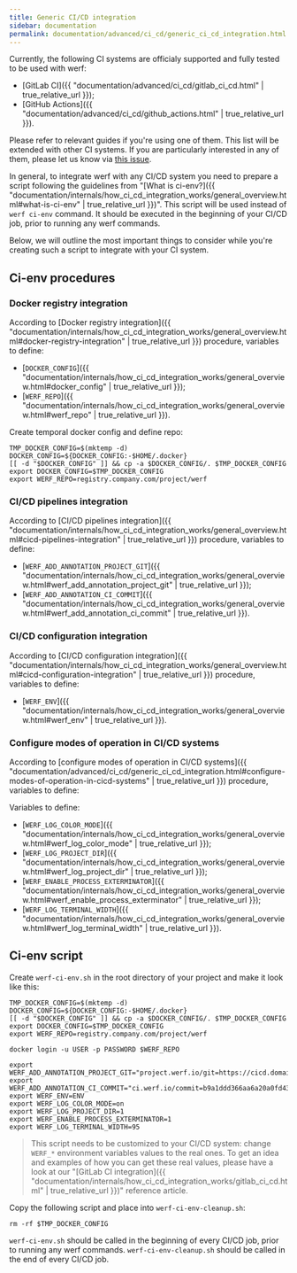 ```yaml
---
title: Generic CI/CD integration
sidebar: documentation
permalink: documentation/advanced/ci_cd/generic_ci_cd_integration.html
---
```


Currently, the following CI systems are officialy supported and fully tested to be used with werf:
 * [GitLab CI]({{ "documentation/advanced/ci_cd/gitlab_ci_cd.html" | true_relative_url }});
 * [GitHub Actions]({{ "documentation/advanced/ci_cd/github_actions.html" | true_relative_url }}).

Please refer to relevant guides if you're using one of them. This list will be extended with other CI systems. If you are particularly interested in any of them, please let us know via [this issue](https://github.com/werf/werf/issues/1617).

In general, to integrate werf with any CI/CD system you need to prepare a script following the guidelines from "[What is ci-env?]({{ "documentation/internals/how_ci_cd_integration_works/general_overview.html#what-is-ci-env" | true_relative_url }})". This script will be used instead of `werf ci-env` command. It should be executed in the beginning of your CI/CD job, prior to running any werf commands.

Below, we will outline the most important things to consider while you're creating such a script to integrate with your CI system.

## Ci-env procedures

### Docker registry integration

According to [Docker registry integration]({{ "documentation/internals/how_ci_cd_integration_works/general_overview.html#docker-registry-integration" | true_relative_url }}) procedure, variables to define:
 * [`DOCKER_CONFIG`]({{ "documentation/internals/how_ci_cd_integration_works/general_overview.html#docker_config" | true_relative_url }});
 * [`WERF_REPO`]({{ "documentation/internals/how_ci_cd_integration_works/general_overview.html#werf_repo" | true_relative_url }}).

Create temporal docker config and define repo:

```shell
TMP_DOCKER_CONFIG=$(mktemp -d)
DOCKER_CONFIG=${DOCKER_CONFIG:-$HOME/.docker}
[[ -d "$DOCKER_CONFIG" ]] && cp -a $DOCKER_CONFIG/. $TMP_DOCKER_CONFIG
export DOCKER_CONFIG=$TMP_DOCKER_CONFIG
export WERF_REPO=registry.company.com/project/werf
```

### CI/CD pipelines integration

According to [CI/CD pipelines integration]({{ "documentation/internals/how_ci_cd_integration_works/general_overview.html#cicd-pipelines-integration" | true_relative_url }}) procedure, variables to define:
 * [`WERF_ADD_ANNOTATION_PROJECT_GIT`]({{ "documentation/internals/how_ci_cd_integration_works/general_overview.html#werf_add_annotation_project_git" | true_relative_url }});
 * [`WERF_ADD_ANNOTATION_CI_COMMIT`]({{ "documentation/internals/how_ci_cd_integration_works/general_overview.html#werf_add_annotation_ci_commit" | true_relative_url }}).

### CI/CD configuration integration

According to [CI/CD configuration integration]({{ "documentation/internals/how_ci_cd_integration_works/general_overview.html#cicd-configuration-integration" | true_relative_url }}) procedure, variables to define:
 * [`WERF_ENV`]({{ "documentation/internals/how_ci_cd_integration_works/general_overview.html#werf_env" | true_relative_url }}).

### Configure modes of operation in CI/CD systems

According to [configure modes of operation in CI/CD systems]({{ "documentation/advanced/ci_cd/generic_ci_cd_integration.html#configure-modes-of-operation-in-cicd-systems" | true_relative_url }}) procedure, variables to define:

Variables to define:
 * [`WERF_LOG_COLOR_MODE`]({{ "documentation/internals/how_ci_cd_integration_works/general_overview.html#werf_log_color_mode" | true_relative_url }});
 * [`WERF_LOG_PROJECT_DIR`]({{ "documentation/internals/how_ci_cd_integration_works/general_overview.html#werf_log_project_dir" | true_relative_url }});
 * [`WERF_ENABLE_PROCESS_EXTERMINATOR`]({{ "documentation/internals/how_ci_cd_integration_works/general_overview.html#werf_enable_process_exterminator" | true_relative_url }});
 * [`WERF_LOG_TERMINAL_WIDTH`]({{ "documentation/internals/how_ci_cd_integration_works/general_overview.html#werf_log_terminal_width" | true_relative_url }}).

## Ci-env script

Create `werf-ci-env.sh` in the root directory of your project and make it look like this:

```shell
TMP_DOCKER_CONFIG=$(mktemp -d)
DOCKER_CONFIG=${DOCKER_CONFIG:-$HOME/.docker}
[[ -d "$DOCKER_CONFIG" ]] && cp -a $DOCKER_CONFIG/. $TMP_DOCKER_CONFIG
export DOCKER_CONFIG=$TMP_DOCKER_CONFIG
export WERF_REPO=registry.company.com/project/werf

docker login -u USER -p PASSWORD $WERF_REPO

export WERF_ADD_ANNOTATION_PROJECT_GIT="project.werf.io/git=https://cicd.domain.com/project/x"
export WERF_ADD_ANNOTATION_CI_COMMIT="ci.werf.io/commit=b9a1ddd366aa6a20a0fd43fb6612f349d33465ff"
export WERF_ENV=ENV
export WERF_LOG_COLOR_MODE=on
export WERF_LOG_PROJECT_DIR=1
export WERF_ENABLE_PROCESS_EXTERMINATOR=1
export WERF_LOG_TERMINAL_WIDTH=95
```

> This script needs to be customized to your CI/CD system: change `WERF_*` environment variables values to the real ones. To get an idea and examples of how you can get these real values, please have a look at our "[GitLab CI integration]({{ "documentation/internals/how_ci_cd_integration_works/gitlab_ci_cd.html" | true_relative_url }})" reference article.

Copy the following script and place into `werf-ci-env-cleanup.sh`:

```shell
rm -rf $TMP_DOCKER_CONFIG
```

`werf-ci-env.sh` should be called in the beginning of every CI/CD job, prior to running any werf commands.
`werf-ci-env-cleanup.sh` should be called in the end of every CI/CD job.
